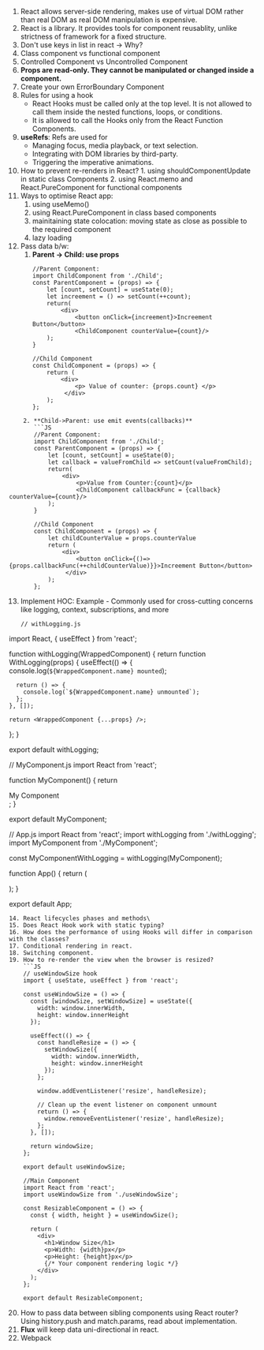 1. React allows server-side rendering, makes use of virtual DOM rather than real DOM as real DOM manipulation is expensive.
2. React is a library. It provides tools for component reusablity, unlike strictness of framework for a fixed structure.
3. Don't use keys in list in react -> Why?
4. Class component vs functional component
5. Controlled Component vs Uncontrolled Component
6. **Props are read-only. They cannot be manipulated or changed inside a component.**
7. Create your own ErrorBoundary Component
8. Rules for using a hook
   -  React Hooks must be called only at the top level. It is not allowed to call them inside the nested functions, loops, or conditions. 
   - It is allowed to call the Hooks only from the React Function Components.
9. **useRefs**: Refs are used for
   - Managing focus, media playback, or text selection. 
   - Integrating with DOM libraries by third-party. 
   - Triggering the imperative animations.
10.  How to prevent re-renders in React?
	1. using shouldComponentUpdate in static class Components
	2. using React.memo and React.PureComponent for functional components
11. Ways to optimise React app:
	1. using useMemo()
	2. using React.PureComponent in class based components
	3. mainitaining state colocation: moving state as close as possible to the required component
	4. lazy loading
12. Pass data b/w:
	1. **Parent -> Child: use props**
	   ```JS
	   //Parent Component:
	   import ChildComponent from './Child';
	   const ParentComponent = (props) => {
		   let [count, setCount] = useState(0);
		   let increement = () => setCount(++count);
		   return(
			   <div>
				   <button onClick={increement}>Increement Button</button>
				   <ChildComponent counterValue={count}/>
		   );
	   }

	   //Child Component
	   const ChildComponent = (props) => {
		   return (
			   <div>
				   <p> Value of counter: {props.count} </p>
				</div>
		   );
	   };
```
	2. **Child->Parent: use emit events(callbacks)**
	   ```JS
	   //Parent Component:
	   import ChildComponent from './Child';
	   const ParentComponent = (props) => {
		   let [count, setCount] = useState(0);
		   let callback = valueFromChild => setCount(valueFromChild);
		   return(
			   <div>
				   <p>Value from Counter:{count}</p>
				   <ChildComponent callbackFunc = {callback} counterValue={count}/>
		   );
	   }

	   //Child Component
	   const ChildComponent = (props) => {
		   let childCounterValue = props.counterValue
		   return (
			   <div>
				   <button onClick={()=>{props.callbackFunc(++childCounterValue)}}>Increement Button</button>
				</div>
		   );
	   };
```
13. Implement HOC: Example - Commonly used for cross-cutting concerns like logging, context, subscriptions, and more
    ```JS
    // withLogging.js
import React, { useEffect } from 'react';

function withLogging(WrappedComponent) {
  return function WithLogging(props) {
    useEffect(() => {
      console.log(`${WrappedComponent.name} mounted`);

      return () => {
        console.log(`${WrappedComponent.name} unmounted`);
      };
    }, []);

    return <WrappedComponent {...props} />;
  };
}

export default withLogging;

// MyComponent.js
import React from 'react';

function MyComponent() {
  return <div>My Component</div>;
}

export default MyComponent;

// App.js
import React from 'react';
import withLogging from './withLogging';
import MyComponent from './MyComponent';

const MyComponentWithLogging = withLogging(MyComponent);

function App() {
  return (
    <div>
      <MyComponentWithLogging />
    </div>
  );
}

export default App;
```
14. React lifecycles phases and methods\
15. Does React Hook work with static typing?
16. How does the performance of using Hooks will differ in comparison with the classes?
17. Conditional rendering in react.
18. Switching component.
19. How to re-render the view when the browser is resized?
    ```JS
    // useWindowSize hook
	import { useState, useEffect } from 'react';

	const useWindowSize = () => {
	  const [windowSize, setWindowSize] = useState({
	    width: window.innerWidth,
	    height: window.innerHeight
	  });
	
	  useEffect(() => {
	    const handleResize = () => {
	      setWindowSize({
	        width: window.innerWidth,
	        height: window.innerHeight
	      });
	    };
	
	    window.addEventListener('resize', handleResize);
	
	    // Clean up the event listener on component unmount
	    return () => {
	      window.removeEventListener('resize', handleResize);
	    };
	  }, []);

	  return windowSize;
	};

	export default useWindowSize;

	//Main Component
	import React from 'react';
	import useWindowSize from './useWindowSize';
	
	const ResizableComponent = () => {
	  const { width, height } = useWindowSize();
	
	  return (
	    <div>
	      <h1>Window Size</h1>
	      <p>Width: {width}px</p>
	      <p>Height: {height}px</p>
	      {/* Your component rendering logic */}
	    </div>
	  );
	};
	
	export default ResizableComponent;
```

20. How to pass data between sibling components using React router?
	 Using history.push and match.params, read about implementation.
21. **Flux** will keep data uni-directional in react.
22. Webpack